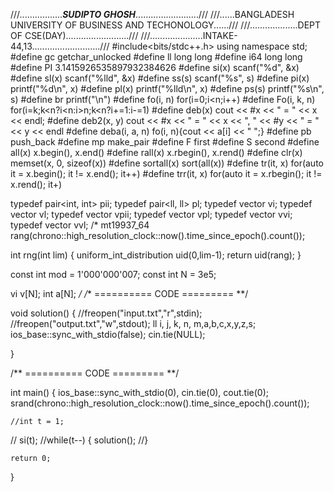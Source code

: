 ///.................***SUDIPTO GHOSH***.........................///
///......BANGLADESH UNIVERSITY OF BUSINESS AND TECHONOLOGY......///
///...................DEPT OF CSE(DAY).........................///
///.....................INTAKE-44,13...........................///
#include<bits/stdc++.h>
using namespace std;
#define gc getchar_unlocked
#define ll long long
#define i64 long long
#define PI 3.1415926535897932384626
#define si(x) scanf("%d", &x)
#define sl(x) scanf("%lld", &x)
#define ss(s) scanf("%s", s)
#define pi(x) printf("%d\n", x)
#define pl(x) printf("%lld\n", x)
#define ps(s) printf("%s\n", s)
#define br printf("\n")
#define fo(i, n) for(i=0;i<n;i++)
#define Fo(i, k, n) for(i=k;k<n?i<n:i>n;k<n?i+=1:i-=1)
#define deb(x) cout << #x << " = " << x << endl;
#define deb2(x, y) cout << #x << " = " << x << ", " << #y << " = " << y << endl
#define deba(i, a, n) fo(i, n){cout << a[i] << " ";}
#define pb push_back
#define mp make_pair
#define F first
#define S second
#define all(x) x.begin(), x.end()
#define rall(x) x.rbegin(), x.rend()
#define clr(x) memset(x, 0, sizeof(x))
#define sortall(x) sort(all(x))
#define tr(it, x) for(auto it = x.begin(); it != x.end(); it++)
#define trr(it, x) for(auto it = x.rbegin(); it != x.rend(); it+)

typedef pair<int, int> pii;
typedef pair<ll, ll> pl;
typedef vector<int> vi;
typedef vector<ll> vl;
typedef vector<pii> vpii;
typedef vector<pl> vpl;
typedef vector<vi> vvi;
typedef vector<vl> vvl;
/*
mt19937_64 rang(chrono::high_resolution_clock::now().time_since_epoch().count());

int rng(int lim) {
    uniform_int_distribution<int> uid(0,lim-1);
    return uid(rang);
}

const int mod = 1'000'000'007;
const int N = 3e5;

vi v[N];
int a[N];
*/
/** ==========  CODE ========= **/

void solution() {
      //freopen("input.txt","r",stdin);
    //freopen("output.txt","w",stdout);
    ll i, j, k, n, m,a,b,c,x,y,z,s;
  ios_base::sync_with_stdio(false);
    cin.tie(NULL);
    



}

/** ==========  CODE ========= **/

int main() {
    ios_base::sync_with_stdio(0), cin.tie(0), cout.tie(0);
    srand(chrono::high_resolution_clock::now().time_since_epoch().count());

    //int t = 1;
   // si(t);
    //while(t--) {
        solution();
    //}

    return 0;
}
